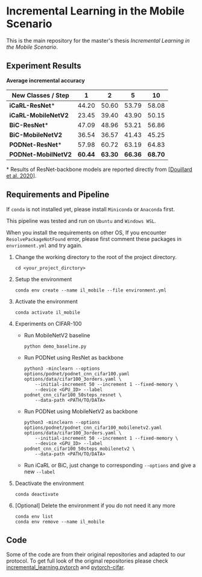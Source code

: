 # Incremental Learning in the Mobile Scenario

This is the main repository for the master's thesis *Incremental Learning in the Mobile Scenario*.



## Experiment Results

**Average incremental accuracy**

| New Classes / Step    | 1         | 2         | 5         | 10        |
| --------------------- | --------- | --------- | --------- | --------- |
| **iCaRL-ResNet**\*    | 44.20     | 50.60     | 53.79     | 58.08     |
| **iCaRL-MobileNetV2** | 23.45     | 39.40     | 43.90     | 50.15     |
| **BiC-ResNet**\*      | 47.09     | 48.96     | 53.21     | 56.86     |
| **BiC-MobileNetV2**   | 36.54     | 36.57     | 41.43     | 45.25     |
| **PODNet-ResNet**\*   | 57.98     | 60.72     | 63.19     | 64.83     |
| **PODNet-MobilNetV2** | **60.44** | **63.30** | **66.36** | **68.70** |

\* Results of ResNet-backbone models are reported directly from [[Douillard et al. 2020]](https://www.ecva.net/papers/eccv_2020/papers_ECCV/papers/123650086.pdf).

## Requirements and Pipeline

If  `conda` is not installed yet, please install `Miniconda` or `Anaconda` first. 

This pipeline was tested and run on `Ubuntu` and `Windows WSL`. 

When you install the requirements on other OS, If you encounter `ResolvePackageNotFound` error, please first comment these packages in `envrionment.yml` and try again.

1. Change the working directory to the root of the project directory.

   ```shell
   cd <your_project_dirctory>
   ```

2. Setup the environment

   ```shell
   conda env create --name il_mobile --file environment.yml
   ```

3. Activate the environment

   ```shell
   conda activate il_mobile
   ```

4. Experiments on CIFAR-100

   * Run MobileNetV2 baseline

     ```shell
     python demo_baseline.py
     ```

   * Run PODNet using ResNet as backbone

     ```shell
     python3 -minclearn --options options/podnet/podnet_cnn_cifar100.yaml options/data/cifar100_3orders.yaml \
         --initial-increment 50 --increment 1 --fixed-memory \
         --device <GPU_ID> --label podnet_cnn_cifar100_50steps_resnet \
         --data-path <PATH/TO/DATA>
     ```

   * Run PODNet using MobileNetV2 as backbone

     ```shell
     python3 -minclearn --options options/podnet/podnet_cnn_cifar100_mobilenetv2.yaml options/data/cifar100_3orders.yaml \
         --initial-increment 50 --increment 1 --fixed-memory \
         --device <GPU_ID> --label podnet_cnn_cifar100_50steps_mobilenetv2 \
         --data-path <PATH/TO/DATA>
     ```

   * Run iCaRL or BiC, just change to corresponding `--options` and give a new `--label`

5. Deactivate the environment

   ```shell
   conda deactivate
   ```

6. [Optional] Delete the environment if you do not need it any more

   ```shell
   conda env list
   conda env remove --name il_mobile
   ```




## Code

Some of the code are from their original repositories and adapted to our protocol. To get full look of the original repositories please check [incremental_learning.pytorch](https://github.com/arthurdouillard/incremental_learning.pytorch) and  [pytorch-cifar](https://github.com/kuangliu/pytorch-cifar).

